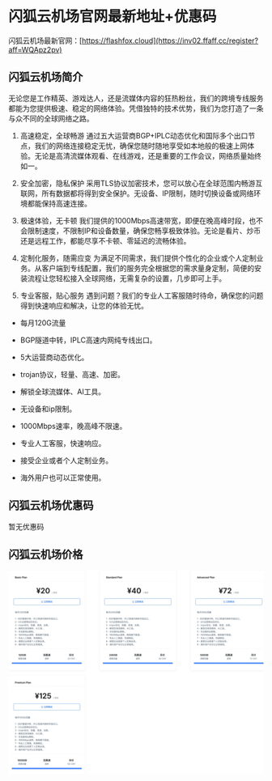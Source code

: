 # 闪狐云机场官网最新地址+优惠码

闪狐云机场最新官网：[https://flashfox.cloud](https://inv02.ffaff.cc/register?aff=WQApz2pv)

## 闪狐云机场简介

无论您是工作精英、游戏达人，还是流媒体内容的狂热粉丝，我们的跨境专线服务都能为您提供极速、稳定的网络体验。凭借独特的技术优势，我们为您打造了一条与众不同的全球网络之路。


1. 高速稳定，全球畅游
通过五大运营商BGP+IPLC动态优化和国际多个出口节点，我们的网络连接稳定无忧，确保您随时随地享受如本地般的极速上网体验。无论是高清流媒体观看、在线游戏，还是重要的工作会议，网络质量始终如一。


2. 安全加密，隐私保护
采用TLS协议加密技术，您可以放心在全球范围内畅游互联网，所有数据都将得到安全保护。无设备、IP限制，随时切换设备或网络环境都能保持高速连接。


3. 极速体验，无卡顿
我们提供的1000Mbps高速带宽，即便在晚高峰时段，也不会限制速度，不限制IP和设备数量，确保您畅享极致体验。无论是看片、炒币还是远程工作，都能尽享不卡顿、零延迟的流畅体验。


4. 定制化服务，随需应变
为满足不同需求，我们提供个性化的企业或个人定制业务。从客户端到专线配置，我们的服务完全根据您的需求量身定制，简便的安装流程让您轻松接入全球网络，无需复杂的设置，几步即可上手。


5. 专业客服，贴心服务
遇到问题？我们的专业人工客服随时待命，确保您的问题得到快速响应和解决，让您的体验无忧。

- 每月120G流量

- BGP隧道中转，IPLC高速内网纯专线出口。
- 5大运营商动态优化。
- trojan协议，轻量、高速、加密。
- 解锁全球流媒体、AI工具。
- 无设备和ip限制。
- 1000Mbps速率，晚高峰不限速。
- 专业人工客服，快速响应。
- 接受企业或者个人定制业务。
- 海外用户也可以正常使用。
## 闪狐云机场优惠码

暂无优惠码

## 闪狐云机场价格

![shanhuyuanprice](shanhuyun_price.jpg)
